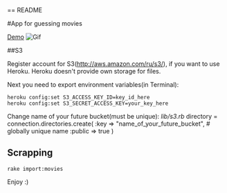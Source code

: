 == README

#App for guessing movies

[Demo](http://guessa.herokuapp.com/)
![Gif](http://i.imgur.com/2mtF5Ek.gif)



##S3

Register account for S3(http://aws.amazon.com/ru/s3/), if you want to use Heroku. Heroku doesn't provide own storage for files.

Next you need to export environment variables(in Terminal):

    heroku config:set S3_ACCESS_KEY_ID=key_id_here
    heroku config:set S3_SECRET_ACCESS_KEY=your_key_here

Change name of your future bucket(must be unique):
*lib/s3.rb*
    directory = connection.directories.create(
      :key    => "name_of_your_future_bucket", # globally unique name
      :public => true
    )

## Scrapping

    rake import:movies

Enjoy :)
